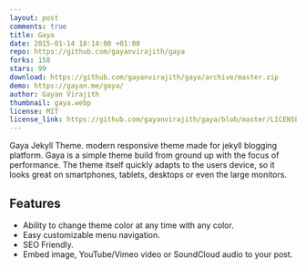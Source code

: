 ```yaml
---
layout: post
comments: true
title: Gaya
date: 2015-01-14 18:14:00 +01:00
repo: https://github.com/gayanvirajith/gaya
forks: 158
stars: 99
download: https://github.com/gayanvirajith/gaya/archive/master.zip
demo: https://gayan.me/gaya/
author: Gayan Virajith
thumbnail: gaya.webp
license: MIT
license_link: https://github.com/gayanvirajith/gaya/blob/master/LICENSE.md
---
```


Gaya Jekyll Theme. modern responsive theme made for jekyll blogging platform. Gaya is a simple theme build from ground up with the focus of performance. The theme itself quickly adapts to the users device, so it looks great on smartphones, tablets, desktops or even the large monitors.

## Features

* Ability to change theme color at any time with any color.
* Easy customizable menu navigation.
* SEO Friendly.
* Embed image, YouTube/Vimeo video or SoundCloud audio to your post.
